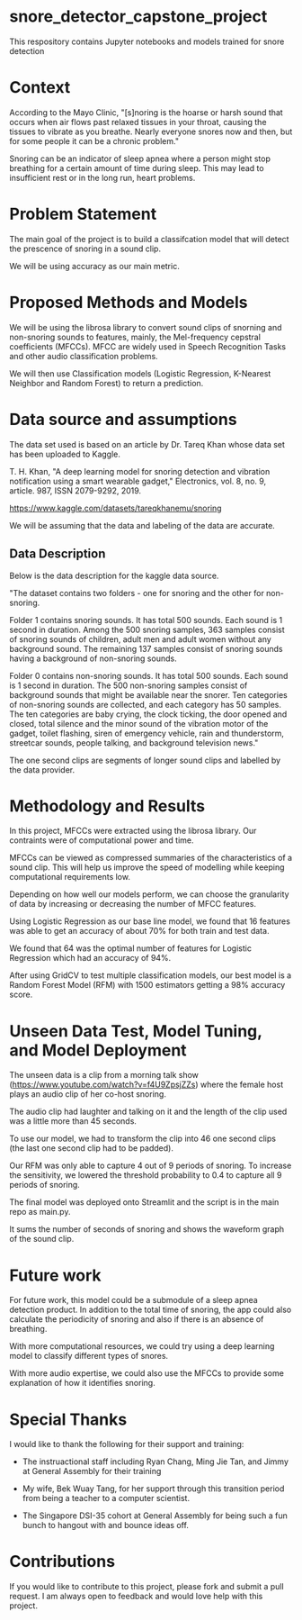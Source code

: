 # snore_detector_capstone_project
This respository contains Jupyter notebooks and models trained for snore detection

# Context

According to the Mayo Clinic, "[s]noring is the hoarse or harsh sound that occurs when air flows past relaxed tissues in your throat, causing the tissues to vibrate as you breathe. Nearly everyone snores now and then, but for some people it can be a chronic problem."

Snoring can be an indicator of sleep apnea where a person might stop breathing for a certain amount of time during sleep. This may lead to insufficient rest or in the long run, heart problems.

# Problem Statement

The main goal of the project is to build a classifcation model that will detect the prescence of snoring in a sound clip.

We will be using accuracy as our main metric.


# Proposed Methods and Models

We will be using the librosa library to convert sound clips of snorning and non-snoring sounds to features, mainly, the Mel-frequency cepstral coefficients (MFCCs). MFCC are widely used in Speech Recognition Tasks and other audio classification problems.

We will then use Classification models (Logistic Regression, K-Nearest Neighbor and Random Forest) to return a prediction.


# Data source and assumptions

The data set used is based on an article by Dr. Tareq Khan whose data set has been uploaded to Kaggle.

T. H. Khan, "A deep learning model for snoring detection and vibration notification using a smart wearable gadget," Electronics, vol. 8, no. 9, article. 987, ISSN 2079-9292, 2019.

https://www.kaggle.com/datasets/tareqkhanemu/snoring

We will be assuming that the data and labeling of the data are accurate.

## Data Description

Below is the data description for the kaggle data source.

"The dataset contains two folders - one for snoring and the other for non-snoring.

Folder 1 contains snoring sounds. It has total 500 sounds. Each sound is 1 second in duration.
Among the 500 snoring samples, 363 samples consist of snoring sounds of children, adult men and adult women without any background sound. The remaining 137 samples consist of snoring sounds having a background of non-snoring sounds.

Folder 0 contains non-snoring sounds. It has total 500 sounds. Each sound is 1 second in duration.
The 500 non-snoring samples consist of background sounds that might be available near the snorer. Ten categories of non-snoring sounds are collected, and each category has 50 samples. The ten categories are baby crying, the clock ticking, the door opened and closed, total silence and the minor sound of the vibration motor of the gadget, toilet flashing, siren of emergency vehicle, rain and thunderstorm, streetcar sounds, people talking, and background television news."

The one second clips are segments of longer sound clips and labelled by the data provider.

# Methodology and Results

In this project, MFCCs were extracted using the librosa library. Our contraints were of computational power and time.

MFCCs can be viewed as compressed summaries of the characteristics of a sound clip. This will help us improve the speed of modelling while keeping computational requirements low.

Depending on how well our models perform, we can choose the granularity of data by increasing or decreasing the number of MFCC features.

Using Logistic Regression as our base line model, we found that 16 features was able to get an accuracy of about 70% for both train and test data.

We found that 64 was the optimal number of features for Logistic Regression which had an accuracy of 94%.

After using GridCV to test multiple classification models, our best model is a Random Forest Model (RFM) with 1500 estimators getting a 98% accuracy score.

# Unseen Data Test, Model Tuning, and Model Deployment

The unseen data is a clip from a morning talk show (https://www.youtube.com/watch?v=f4U9ZpsjZZs) where the female host plays an audio clip of her co-host snoring.

The audio clip had laughter and talking on it and the length of the clip used was a little more than 45 seconds.

To use our model, we had to transform the clip into 46 one second clips (the last one second clip had to be padded).

Our RFM was only able to capture 4 out of 9 periods of snoring. To increase the sensitivity, we lowered the threshold probability to 0.4 to capture all 9 periods of snoring.

The final model was deployed onto Streamlit and the script is in the main repo as main.py.

It sums the number of seconds of snoring and shows the waveform graph of the sound clip.

# Future work

For future work, this model could be a submodule of a sleep apnea detection product. In addition to the total time of snoring, the app could also calculate the periodicity of snoring and also if there is an absence of breathing.

With more computational resources, we could try using a deep learning model to classify different types of snores.

With more audio expertise, we could also use the MFCCs to provide some explanation of how it identifies snoring.

# Special Thanks

I would like to thank the following for their support and training:

- The instruactional staff including Ryan Chang, Ming Jie Tan, and Jimmy at General Assembly for their training

- My wife, Bek Wuay Tang, for her support through this transition period from being a teacher to a computer scientist.

- The Singapore DSI-35 cohort at General Assembly for being such a fun bunch to hangout with and bounce ideas off.

# Contributions
If you would like to contribute to this project, please fork and submit a pull request. I am always open to feedback and would love help with this project.
